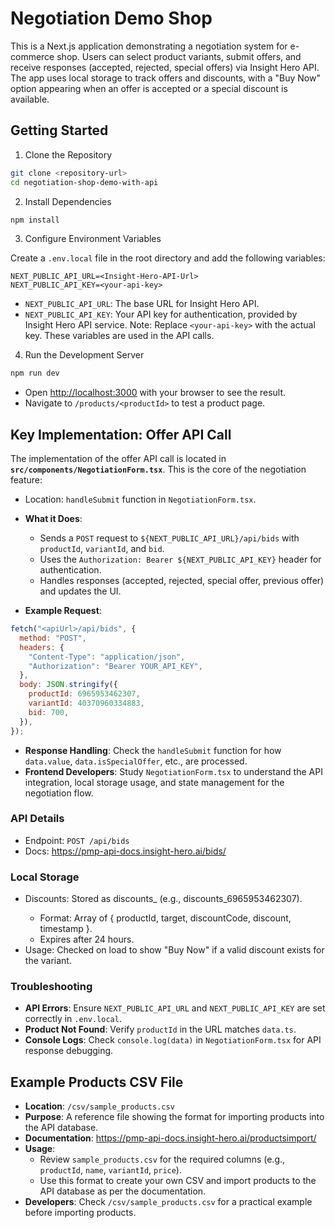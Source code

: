 # Negotiation Demo Shop
This is a Next.js application demonstrating a negotiation system for e-commerce shop. Users can select product variants, submit offers, and receive responses (accepted, rejected, special offers) via Insight Hero API. The app uses local storage to track offers and discounts, with a "Buy Now" option appearing when an offer is accepted or a special discount is available.

## Getting Started

1. Clone the Repository

```bash
git clone <repository-url>
cd negotiation-shop-demo-with-api
```

2. Install Dependencies

```bash
npm install
```

3. Configure Environment Variables

Create a `.env.local` file in the root directory and add the following variables:

```text
NEXT_PUBLIC_API_URL=<Insight-Hero-API-Url>
NEXT_PUBLIC_API_KEY=<your-api-key>
```

- `NEXT_PUBLIC_API_URL`: The base URL for Insight Hero API.
- `NEXT_PUBLIC_API_KEY`: Your API key for authentication, provided by Insight Hero API service.
Note: Replace `<your-api-key>` with the actual key. These variables are used in the API calls.

4. Run the Development Server
```bash
npm run dev
```

- Open [http://localhost:3000](http://localhost:3000) with your browser to see the result.
- Navigate to `/products/<productId>` to test a product page.



## Key Implementation: Offer API Call
The implementation of the offer API call is located in **`src/components/NegotiationForm.tsx`**. This is the core of the negotiation feature:

- Location: `handleSubmit` function in `NegotiationForm.tsx`.

- **What it Does**:
    - Sends a `POST` request to `${NEXT_PUBLIC_API_URL}/api/bids` with `productId`, `variantId`, and `bid`.
    - Uses the `Authorization: Bearer ${NEXT_PUBLIC_API_KEY}` header for authentication.
    - Handles responses (accepted, rejected, special offer, previous offer) and updates the UI.

- **Example Request**:
```javascript
fetch("<apiUrl>/api/bids", {
  method: "POST",
  headers: {
    "Content-Type": "application/json",
    "Authorization": "Bearer YOUR_API_KEY",
  },
  body: JSON.stringify({
    productId: 6965953462307,
    variantId: 40370960334883,
    bid: 700,
  }),
});
```

- **Response Handling**: Check the `handleSubmit` function for how `data.value`, `data.isSpecialOffer`, etc., are processed.
- **Frontend Developers**: Study `NegotiationForm.tsx` to understand the API integration, local storage usage, and state management for the negotiation flow.

### API Details
- Endpoint: `POST /api/bids`
- Docs: https://pmp-api-docs.insight-hero.ai/bids/

### Local Storage
- Discounts: Stored as discounts_<productId> (e.g., discounts_6965953462307).
    - Format: Array of { productId, target, discountCode, discount, timestamp }.
    - Expires after 24 hours.
- Usage: Checked on load to show "Buy Now" if a valid discount exists for the variant.

### Troubleshooting
- **API Errors**: Ensure `NEXT_PUBLIC_API_URL` and `NEXT_PUBLIC_API_KEY` are set correctly in `.env.local`.
- **Product Not Found**: Verify `productId` in the URL matches `data.ts`.
- **Console Logs**: Check `console.log(data)` in `NegotiationForm.tsx` for API response debugging.

## Example Products CSV File
- **Location**: `/csv/sample_products.csv`
- **Purpose**: A reference file showing the format for importing products into the API database.
- **Documentation**: https://pmp-api-docs.insight-hero.ai/productsimport/
- **Usage**:
    - Review `sample_products.csv` for the required columns (e.g., `productId`, `name`, `variantId`, `price`).
    - Use this format to create your own CSV and import products to the API database as per the documentation.
- **Developers**: Check `/csv/sample_products.csv` for a practical example before importing products.